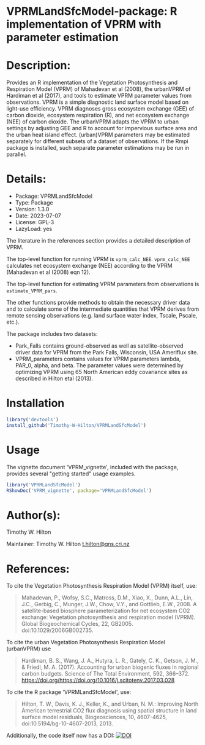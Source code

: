 # VPRMLandSfcModel-package: R implementation of VPRM with parameter estimation

# Description:

Provides an R implementation of the Vegetation Photosynthesis and Respiration
Model (VPRM) of Mahadevan et al (2008), the urbanVPRM of Hardiman et al (2017),
and tools to estimate VPRM parameter values from observations. VPRM is a simple
diagnostic land surface model based on light-use efficiency. VPRM diagnoses
gross ecosystem exchange (GEE) of carbon dioxide, ecosystem respiration (R), and
net ecosystem exchange (NEE) of carbon dioxide. The urbanVPRM adapts the VPRM to
urban settings by adjusting GEE and R to account for impervious surface area and
the urban heat island effect. (urban)VPRM parameters may be estimated separately
for different subsets of a dataset of observations. If the Rmpi package is
installed, such separate parameter estimations may be run in parallel.

# Details:

- Package:   VPRMLandSfcModel
- Type:      Package
- Version:   1.3.0
- Date:      2023-07-07
- License:   GPL-3
- LazyLoad:  yes


The literature in the references section provides a detailed
description of VPRM.

The top-level function for running VPRM is `vprm_calc_NEE`.
`vprm_calc_NEE` calculates net ecosystem exchange (NEE) according to
the VPRM (Mahadevan et al (2008) eqn 12).

The top-level function for estimating VPRM parameters from
observations is `estimate_VPRM_pars`.

The other functions provide methods to obtain the necessary driver
data and to calculate some of the intermediate quantities that
VPRM derives from remote sensing observations (e.g. land surface
water index, Tscale, Pscale, etc.).

The package includes two datasets:
- Park_Falls contains ground-observed as well as satellite-observed
     driver data for VPRM from the Park Falls, Wisconsin, USA
     Ameriflux site.
- VPRM_parameters contains values for VPRM parameters lambda, PAR_0,
     alpha, and beta.  The parameter values were determined by
     optimizing VPRM using 65 North American eddy covariance sites
     as described in Hilton etal (2013).

# Installation

```R
library('devtools')
install_github('Timothy-W-Hilton/VPRMLandSfcModel')
```

# Usage

The vignette document 'VPRM_vignette', included with the package,
provides several "getting started" usage examples.

```R
library('VPRMLandSfcModel')
RShowDoc('VPRM_vignette', package='VPRMLandSfcModel')
```

# Author(s):

Timothy W. Hilton

Maintainer: Timothy W. Hilton <t.hilton@gns.cri.nz>

# References:

To cite the Vegetation Photosynthesis Respiration Model (VPRM)
itself, use:
> Mahadevan, P., Wofsy, S.C., Matross, D.M., Xiao, X., Dunn, A.L.,
> Lin, J.C., Gerbig, C., Munger, J.W., Chow, V.Y., and Gottlieb,
> E.W., 2008. A satellite-based biosphere parameterization for net
> ecosystem CO2 exchange: Vegetation photosynthesis and respiration
> model (VPRM). Global Biogeochemical Cycles, 22, GB2005.
> doi:10.1029/2006GB002735.

To cite the urban Vegetation Photosynthesis Respiration Model (urbanVPRM) use
> Hardiman, B. S., Wang, J. A., Hutyra, L. R., Gately, C. K., Getson, J. M., &
> Friedl, M. A. (2017). Accounting for urban biogenic fluxes in regional carbon
> budgets. Science of The Total Environment, 592, 366–372.
> https://doi.org/https://doi.org/10.1016/j.scitotenv.2017.03.028

To cite the R package 'VPRMLandSfcModel', use:
> Hilton, T. W., Davis, K. J., Keller, K., and Urban, N. M.:
> Improving North American terrestrial CO2 flux diagnosis using
> spatial structure in land surface model residuals, Biogeosciences,
> 10, 4607-4625, doi:10.5194/bg-10-4607-2013, 2013.

Additionally, the code itself now has a DOI: [![DOI](https://zenodo.org/badge/33335415.svg)](https://zenodo.org/badge/latestdoi/33335415)
